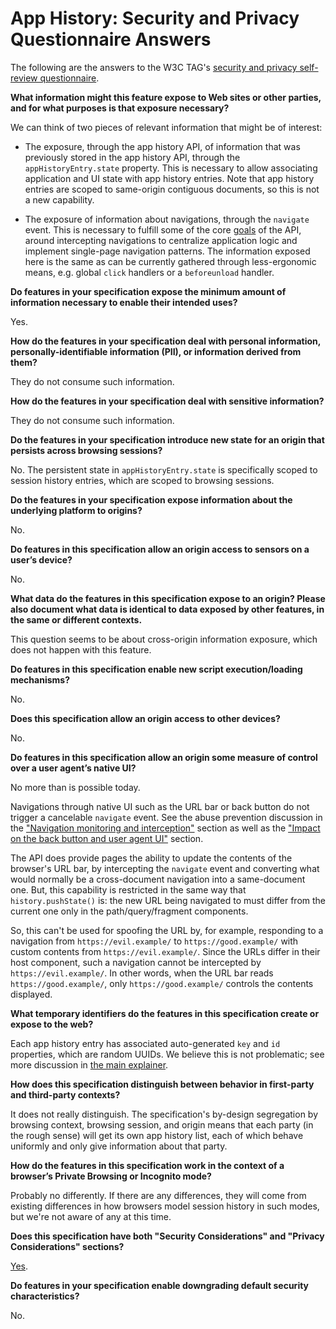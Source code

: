 # App History: Security and Privacy Questionnaire Answers

The following are the answers to the W3C TAG's [security and privacy self-review questionnaire](https://w3ctag.github.io/security-questionnaire/).

**What information might this feature expose to Web sites or other parties, and for what purposes is that exposure necessary?**

We can think of two pieces of relevant information that might be of interest:

- The exposure, through the app history API, of information that was previously stored in the app history API, through the `appHistoryEntry.state` property. This is necessary to allow associating application and UI state with app history entries. Note that app history entries are scoped to same-origin contiguous documents, so this is not a new capability.

- The exposure of information about navigations, through the `navigate` event. This is necessary to fulfill some of the core [goals](./README.md#goals) of the API, around intercepting navigations to centralize application logic and implement single-page navigation patterns. The information exposed here is the same as can be currently gathered through less-ergonomic means, e.g. global `click` handlers or a `beforeunload` handler.

**Do features in your specification expose the minimum amount of information necessary to enable their intended uses?**

Yes.

**How do the features in your specification deal with personal information, personally-identifiable information (PII), or information derived from them?**

They do not consume such information.

**How do the features in your specification deal with sensitive information?**

They do not consume such information.

**Do the features in your specification introduce new state for an origin that persists across browsing sessions?**

No. The persistent state in `appHistoryEntry.state` is specifically scoped to session history entries, which are scoped to browsing sessions.

**Do the features in your specification expose information about the underlying platform to origins?**

No.

**Do features in this specification allow an origin access to sensors on a user’s device?**

No.

**What data do the features in this specification expose to an origin? Please also document what data is identical to data exposed by other features, in the same or different contexts.**

This question seems to be about cross-origin information exposure, which does not happen with this feature.

**Do features in this specification enable new script execution/loading mechanisms?**

No.

**Does this specification allow an origin access to other devices?**

No.

**Do features in this specification allow an origin some measure of control over a user agent’s native UI?**

No more than is possible today.

Navigations through native UI such as the URL bar or back button do not trigger a cancelable `navigate` event. See the abuse prevention discussion in the ["Navigation monitoring and interception"](./README.md#navigation-monitoring-and-interception) section as well as the ["Impact on the back button and user agent UI"](./README.md#impact-on-the-back-button-and-user-agent-ui) section.

The API does provide pages the ability to update the contents of the browser's URL bar, by intercepting the `navigate` event and converting what would normally be a cross-document navigation into a same-document one. But, this capability is restricted in the same way that `history.pushState()` is: the new URL being navigated to must differ from the current one only in the path/query/fragment components.

So, this can't be used for spoofing the URL by, for example, responding to a navigation from `https://evil.example/` to `https://good.example/` with custom contents from `https://evil.example/`. Since the URLs differ in their host component, such a navigation cannot be intercepted by `https://evil.example/`. In other words, when the URL bar reads `https://good.example/`, only `https://good.example/` controls the contents displayed.

**What temporary identifiers do the features in this specification create or expose to the web?**

Each app history entry has associated auto-generated `key` and `id` properties, which are random UUIDs. We believe this is not problematic; see more discussion in [the main explainer](./README.md#security-and-privacy-considerations).

**How does this specification distinguish between behavior in first-party and third-party contexts?**

It does not really distinguish. The specification's by-design segregation by browsing context, browsing session, and origin means that each party (in the rough sense) will get its own app history list, each of which behave uniformly and only give information about that party.

**How do the features in this specification work in the context of a browser’s Private Browsing or Incognito mode?**

Probably no differently. If there are any differences, they will come from existing differences in how browsers model session history in such modes, but we're not aware of any at this time.

**Does this specification have both "Security Considerations" and "Privacy Considerations" sections?**

[Yes](https://wicg.github.io/app-history/#security-privacy).

**Do features in your specification enable downgrading default security characteristics?**

No.
